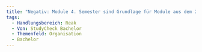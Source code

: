 ```yaml
---
title: "Negativ: Module 4. Semester sind Grundlage für Module aus dem 2. Semester"
tags:
  - Handlungsbereich: Reak
  - Von: StudyCheck Bachelor
  - Themenfeld: Organisation
  - Bachelor
---
```

